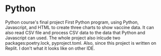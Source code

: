 # Python
Python course's final project
First Python program, using Python, Javascript, and HTML to create three charts to show vaccine data.
It can also read CSV file and process CSV data to the data that Python and Javascript can used.
The whole project also inlcude two packages:poetry.lock, pyproject.toml.
Also, since this project is written on Replit. I don't what it looks like on other IDE.
